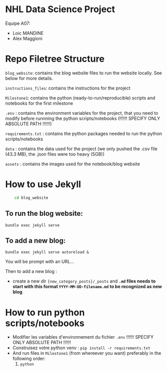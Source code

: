 # NHL Data Science Project

Equipe A07:
*	Loic MANDINE
*	Alex Maggioni

# Repo Filetree Structure

`blog_website`: contains the blog website files to run the website locally. See below for more details.

`instructions_files`: contains the instructions for the project

`Milestone1`: contains the python (ready-to-run/reproducible) scripts and notebooks for the first milestone

`.env` : contains the environment variables for the project, that you need to modify before runnning the python scripts/notebooks (!!!!!! SPECIFY ONLY ABSOLUTE PATH !!!!!!)

`requirements.txt` : contains the python packages needed to run the python scripts/notebooks

`data` : contains the data used for the project (we only pushed the .csv file (43.3 MB), the .json files were too heavy (5GB))

`assets` : contains the images used for the notebook/blog website

# How to use Jekyll

```bash
	cd blog_website
```

## To run the blog website:

```
bundle exec jekyll serve
```

## To add a new blog:

```
bundle exec jekyll serve autoreload &
```

You will be prompt with an URL...

Then to add a new blog :

* create a new dir `{new_category_posts}/_posts` and **`.md` files needs to start with this format `YYYY-MM-DD-filename.md` to be recognized as new blog**


# How to run python scripts/notebooks

*	Modifier les variables d'environnement du fichier `.env` !!!!!! SPECIFY ONLY ABSOLUTE PATH !!!!!!
* 	Construisez votre python venv : `pip install -r requirements.txt`
*	And run files in `Milestone1` (from whereever you want) preferably in the following order:
	1. `python `